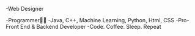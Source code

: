 -Web Designer


-Programmer👨‍💻
-Java, C++, Machine Learning, Python, Html, CSS
-Pro-Front End & Backend Developer
-Code. Coffee. Sleep. Repeat
<!---
Bramuel-Godwill/Bramuel-Godwill is a ✨ special ✨ repository because its `README.md` (this file) appears on your GitHub profile.
You can click the Preview link to take a look at your changes.
--->
